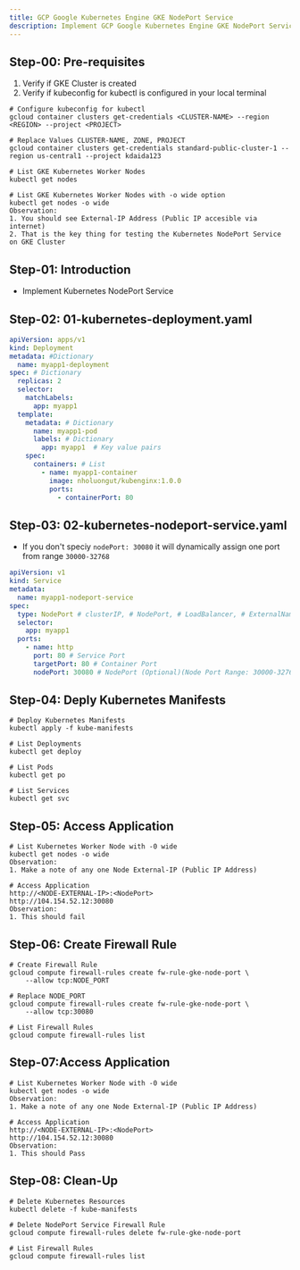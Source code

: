 ```yaml
---
title: GCP Google Kubernetes Engine GKE NodePort Service
description: Implement GCP Google Kubernetes Engine GKE NodePort Service
---
```


## Step-00: Pre-requisites
1. Verify if GKE Cluster is created
2. Verify if kubeconfig for kubectl is configured in your local terminal
```t
# Configure kubeconfig for kubectl
gcloud container clusters get-credentials <CLUSTER-NAME> --region <REGION> --project <PROJECT>

# Replace Values CLUSTER-NAME, ZONE, PROJECT
gcloud container clusters get-credentials standard-public-cluster-1 --region us-central1 --project kdaida123

# List GKE Kubernetes Worker Nodes
kubectl get nodes

# List GKE Kubernetes Worker Nodes with -o wide option
kubectl get nodes -o wide
Observation: 
1. You should see External-IP Address (Public IP accesible via internet)
2. That is the key thing for testing the Kubernetes NodePort Service on GKE Cluster
```
## Step-01: Introduction
- Implement Kubernetes NodePort Service 

## Step-02: 01-kubernetes-deployment.yaml
```yaml
apiVersion: apps/v1
kind: Deployment 
metadata: #Dictionary
  name: myapp1-deployment
spec: # Dictionary
  replicas: 2
  selector:
    matchLabels:
      app: myapp1
  template:  
    metadata: # Dictionary
      name: myapp1-pod
      labels: # Dictionary
        app: myapp1  # Key value pairs
    spec:
      containers: # List
        - name: myapp1-container
          image: nholuongut/kubenginx:1.0.0
          ports: 
            - containerPort: 80      
```

## Step-03: 02-kubernetes-nodeport-service.yaml
- If you don't speciy `nodePort: 30080` it will dynamically assign one port from range `30000-32768`
```yaml
apiVersion: v1
kind: Service 
metadata:
  name: myapp1-nodeport-service
spec:
  type: NodePort # clusterIP, # NodePort, # LoadBalancer, # ExternalName
  selector:
    app: myapp1
  ports: 
    - name: http
      port: 80 # Service Port
      targetPort: 80 # Container Port
      nodePort: 30080 # NodePort (Optional)(Node Port Range: 30000-32768)
```


## Step-04: Deply Kubernetes Manifests
```t
# Deploy Kubernetes Manifests
kubectl apply -f kube-manifests

# List Deployments
kubectl get deploy

# List Pods
kubectl get po

# List Services
kubectl get svc
```

## Step-05: Access Application
```t
# List Kubernetes Worker Node with -0 wide
kubectl get nodes -o wide
Observation: 
1. Make a note of any one Node External-IP (Public IP Address)

# Access Application
http://<NODE-EXTERNAL-IP>:<NodePort>
http://104.154.52.12:30080
Observation:
1. This should fail
```

## Step-06: Create Firewall Rule
```t
# Create Firewall Rule
gcloud compute firewall-rules create fw-rule-gke-node-port \
    --allow tcp:NODE_PORT

# Replace NODE_PORT
gcloud compute firewall-rules create fw-rule-gke-node-port \
    --allow tcp:30080   

# List Firewall Rules
gcloud compute firewall-rules list    
```

## Step-07:Access Application
```t
# List Kubernetes Worker Node with -0 wide
kubectl get nodes -o wide
Observation: 
1. Make a note of any one Node External-IP (Public IP Address)

# Access Application
http://<NODE-EXTERNAL-IP>:<NodePort>
http://104.154.52.12:30080
Observation:
1. This should Pass
```



## Step-08: Clean-Up
```t
# Delete Kubernetes Resources
kubectl delete -f kube-manifests

# Delete NodePort Service Firewall Rule
gcloud compute firewall-rules delete fw-rule-gke-node-port

# List Firewall Rules
gcloud compute firewall-rules list 
```



